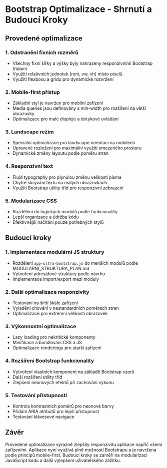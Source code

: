 # Bootstrap Optimalizace - Shrnutí a Budoucí Kroky

## Provedené optimalizace

### 1. Odstranění fixních rozměrů
- Všechny fixní šířky a výšky byly nahrazeny responzivními Bootstrap třídami
- Využití relativních jednotek (rem, vw, vh) místo pixelů
- Využití flexboxu a gridu pro dynamické rozvržení

### 2. Mobile-first přístup
- Základní styl je navržen pro mobilní zařízení
- Media queries jsou definovány s min-width pro rozšíření na větší obrazovky
- Optimalizace pro malé displeje a dotykové ovládání

### 3. Landscape režim
- Speciální optimalizace pro landscape orientaci na mobilech
- Upravené rozložení pro maximální využití omezeného prostoru
- Dynamické změny layoutu podle poměru stran

### 4. Responzivní text
- Fluid typography pro plynulou změnu velikosti písma
- Chytré skrývání textu na malých obrazovkách
- Využití Bootstrap utility tříd pro responzivní zobrazení

### 5. Modularizace CSS
- Rozdělení do logických modulů podle funkcionality
- Lepší organizace a údržba kódu
- Efektivnější načítání pouze potřebných stylů

## Budoucí kroky

### 1. Implementace modulární JS struktury
- Rozdělení `app-ultra-bootstrap.js` do menších modulů podle MODULARNI_STRUKTURA_PLAN.md
- Vytvoření adresářové struktury podle návrhu
- Implementace import/export mezi moduly

### 2. Další optimalizace responzivity
- Testování na širší škále zařízení
- Vyladění chování v nestandardních poměrech stran
- Optimalizace pro extrémní velikosti obrazovek

### 3. Výkonnostní optimalizace
- Lazy loading pro nekritické komponenty
- Minifikace a bundlování CSS a JS
- Optimalizace renderingu pro starší zařízení

### 4. Rozšíření Bootstrap funkcionality
- Vytvoření vlastních komponent na základě Bootstrap vzorů
- Další rozšíření utility tříd
- Zlepšení neonových efektů při zachování výkonu

### 5. Testování přístupnosti
- Kontrola kontrastních poměrů pro neonové barvy
- Přidání ARIA atributů pro lepší přístupnost
- Testování klávesové navigace

## Závěr

Provedené optimalizace výrazně zlepšily responzivitu aplikace napříč všemi zařízeními. Aplikace nyní využívá plně možností Bootstrapu a je navržena podle principů mobile-first. Budoucí kroky se zaměří na modularizaci JavaScript kódu a další vylepšení uživatelského zážitku.

